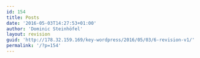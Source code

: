 ```yaml
---
id: 154
title: Posts
date: '2016-05-03T14:27:53+01:00'
author: 'Dominic Steinhöfel'
layout: revision
guid: 'http://178.32.159.169/key-wordpress/2016/05/03/6-revision-v1/'
permalink: '/?p=154'
---
```


